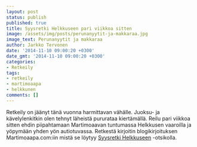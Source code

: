 ```yaml
---
layout: post
status: publish
published: true
title: Syysretki Helkkuseen pari viikkoa sitten
image: /assets/img/posts/perunanyytit-ja-makkaraa.jpg
image_text: Perunanyytit ja makkaraa
author: Jarkko Tervonen
date: '2014-11-10 09:00:20 +0300'
date_gmt: '2014-11-10 09:00:20 +0300'
categories:
- Retkeily
tags:
- retkeily
- martimoaapa
- helkkunen
comments: []
---
```

Retkeily on jäänyt tänä vuonna harmittavan vähälle. Juoksu- ja kävelylenkitkin olen tehnyt läheistä pururataa kiertämällä. Reilu pari viikkoa sitten ehdin piipahtamaan Martimoaavan tuntumassa Helkkusen vaaroilla ja yöpymään yhden yön autiotuvassa. Retkestä kirjoitin blogikirjoituksen Martimoaapa.com:iin mistä se löytyy [Syysretki Helkkuseen](http://www.martimoaapa.com/blogi/syysretki-helkkuseen.html) -otsikolla.
